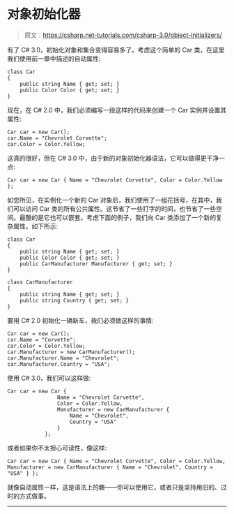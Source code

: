 # 对象初始化器

> 原文：<https://csharp.net-tutorials.com/csharp-3.0/object-initializers/>

有了 C# 3.0，初始化对象和集合变得容易多了。考虑这个简单的 Car 类，在这里我们使用前一章中描述的自动属性:

```
class Car
{
    public string Name { get; set; }
    public Color Color { get; set; }
}
```

现在，在 C# 2.0 中，我们必须编写一段这样的代码来创建一个 Car 实例并设置其属性:

```
Car car = new Car();
car.Name = "Chevrolet Corvette";
car.Color = Color.Yellow;
```

这真的很好，但在 C# 3.0 中，由于新的对象初始化器语法，它可以做得更干净一点:

```
Car car = new Car { Name = "Chevrolet Corvette", Color = Color.Yellow };
```

<input type="hidden" name="IL_IN_ARTICLE">

如您所见，在实例化一个新的 Car 对象后，我们使用了一组花括号，在其中，我们可以访问 Car 类的所有公共属性。这节省了一些打字的时间，也节省了一些空间。最酷的是它也可以嵌套。考虑下面的例子，我们向 Car 类添加了一个新的复杂属性，如下所示:

```
class Car
{
    public string Name { get; set; }
    public Color Color { get; set; }
    public CarManufacturer Manufacturer { get; set; }
}

class CarManufacturer
{
    public string Name { get; set; }
    public string Country { get; set; }
}
```

要用 C# 2.0 初始化一辆新车，我们必须做这样的事情:

```
Car car = new Car();
car.Name = "Corvette";
car.Color = Color.Yellow;
car.Manufacturer = new CarManufacturer();
car.Manufacturer.Name = "Chevrolet";
car.Manufacturer.Country = "USA";
```

使用 C# 3.0，我们可以这样做:

```
Car car = new Car { 
                Name = "Chevrolet Corvette", 
                Color = Color.Yellow, 
                Manufacturer = new CarManufacturer { 
                    Name = "Chevrolet", 
                    Country = "USA" 
                } 
            };
```

或者如果你不太担心可读性，像这样:

```
Car car = new Car { Name = "Chevrolet Corvette", Color = Color.Yellow, Manufacturer = new CarManufacturer { Name = "Chevrolet", Country = "USA" } };
```

就像自动属性一样，这是语法上的糖——你可以使用它，或者只是坚持用旧的、过时的方式做事。

* * *